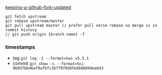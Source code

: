 [keeping-a-github-fork-updated](https://robots.thoughtbot.com/keeping-a-github-fork-updated)
```
git fetch upstream
git rebase upstream/master
git pull upstream master // prefer pull verse rebase so merge is in commit history
// git push origin {branch name} -f
```

### timestamps
* tag `git log -1 --format=%ai v5.5.1`
* commit `git show -s --format=%ci 9b93fbb46af9afbfc3b7f970d8fe6b86049eeb43`
